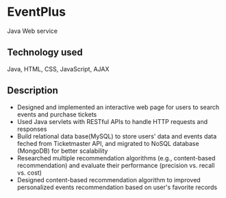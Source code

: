 # EventPlus
Java Web service

## Technology used
Java, HTML, CSS, JavaScript, AJAX

## Description
- Designed and implemented an interactive web page for users to search events and purchase tickets 
- Used Java servlets with RESTful APIs to handle HTTP requests and responses
- Build relational data base(MySQL) to store users' data and events data feched from Ticketmaster API, and migrated to NoSQL database (MongoDB) for better scalability
- Researched multiple recommendation algorithms (e.g., content-based recommendation) and evaluate their performance (precision vs. recall vs. cost)
- Designed content-based recommendation algorithm to improved personalized events recommendation based on user's favorite records

